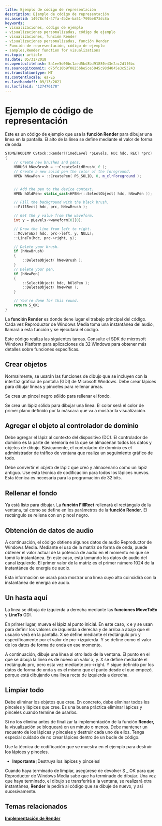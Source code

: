 ```yaml
---
title: Ejemplo de código de representación
description: Ejemplo de código de representación
ms.assetid: 14978cf4-47fa-4b2e-ba51-799be873dc8a
keywords:
- visualizaciones, código de ejemplo
- visualizaciones personalizadas, código de ejemplo
- visualizaciones, función Render
- visualizaciones personalizadas, función Render
- Función de representación, código de ejemplo
- samples,Render function for visualizations
ms.topic: article
ms.date: 05/31/2018
ms.openlocfilehash: 5a1ee5d00bc1aed5bd8bd91880e43e2ac2d1f6bc
ms.sourcegitcommit: d75fc10b9f0825bbe5ce5045c90d4045e3c53243
ms.translationtype: MT
ms.contentlocale: es-ES
ms.lasthandoff: 09/13/2021
ms.locfileid: "127476170"
---
```

# <a name="sample-render-code"></a>Ejemplo de código de representación

Este es un código de ejemplo que usa la **función Render** para dibujar una línea en la pantalla. El alto de la línea se define mediante el valor de forma de onda.


```C++
STDMETHODIMP CStock::Render(TimedLevel *pLevels, HDC hdc, RECT *prc)
{
    // Create new brushes and pens.
    HBRUSH hNewBrush = ::CreateSolidBrush( 0 );
    // Create a new solid pen the color of the foreground.
    HPEN hNewPen = ::CreatePen( PS_SOLID, 0, m_clrForeground );


    // Add the pen to the device context.
    HPEN hOldPen= static_cast<HPEN>(::SelectObject( hdc, hNewPen ));

    // Fill the background with the black brush.
    ::FillRect( hdc, prc, hNewBrush );

    // Get the y value from the waveform.
    int y = pLevels->waveform[0][0];

    // Draw the line from left to right.
    ::MoveToEx( hdc, prc->left, y, NULL);  
    ::LineTo(hdc, prc->right, y); 

    // Delete your brush.
    if (hNewBrush)
    {
        ::DeleteObject( hNewBrush );
    }
    // Delete your pen.
    if (hNewPen)
    {
        ::SelectObject( hdc, hOldPen );
        ::DeleteObject( hNewPen );
    }

    // You're done for this round.
    return S_OK;
}

```



La **función Render** es donde tiene lugar el trabajo principal del código. Cada vez Reproductor de Windows Media toma una instantánea del audio, llamará a esta función y se ejecutará el código.

Este código realiza las siguientes tareas. Consulte el SDK de microsoft Windows Platform para aplicaciones de 32 Windows para obtener más detalles sobre funciones específicas.

## <a name="creating-objects"></a>Crear objetos

Normalmente, se usarán las funciones de dibujo que se incluyen con la interfaz gráfica de pantalla (GDI) de Microsoft Windows. Debe crear lápices para dibujar líneas y pinceles para rellenar áreas.

Se crea un pincel negro sólido para rellenar el fondo.

Se crea un lápiz sólido para dibujar una línea. El color será el color de primer plano definido por la máscara que va a mostrar la visualización.

## <a name="adding-the-object-to-the-dc"></a>Agregar el objeto al controlador de dominio

Debe agregar el lápiz al contexto del dispositivo (DC). El controlador de dominio es la parte de memoria en la que se almacenan todos los datos y objetos de dibujo. Básicamente, el controlador de dominio es el administrador de tráfico de ventana que realiza un seguimiento gráfico de todo.

Debe convertir el *objeto* de lápiz que creó y almacenarlo como un lápiz antiguo. Use esta técnica de codificación para todos los lápices nuevos. Esta técnica es necesaria para la programación de 32 bits.

## <a name="filling-in-the-background"></a>Rellenar el fondo

Ya está listo para dibujar. La **función FillRect** rellenará el rectángulo de la ventana, tal como se define en los parámetros de la **función Render.** El rectángulo se rellena con un pincel negro.

## <a name="getting-audio-data"></a>Obtención de datos de audio

A continuación, el código obtiene algunos datos de audio Reproductor de Windows Media. Mediante el uso de la matriz de forma de onda, puede obtener el valor actual de la potencia de audio en el momento en que se tomó la instantánea. En este caso, está tomando los datos de audio del canal izquierdo. El primer valor de la matriz es el primer número 1024 de la instantánea de energía de audio.

Esta información se usará para mostrar una línea cuyo alto coincidirá con la instantánea de energía de audio.

## <a name="draw-the-line"></a>Un hasta aquí

La línea se dibuja de izquierda a derecha mediante las **funciones MoveToEx** y **LineTo** GDI.

En primer lugar, mueva el lápiz al punto inicial. En este caso, x e y se usan para definir los valores de izquierda a derecha y de arriba a abajo que el usuario verá en la pantalla. X se define mediante el rectángulo prc y específicamente por el valor de prc->izquierda. Y se define como el valor de los datos de forma de onda en ese momento.

A continuación, dibuje una línea al otro lado de la ventana. El punto en el que se dibuja la línea es de nuevo un valor x, y. X se define mediante el rectángulo prc, pero esta vez mediante prc->right. Y sigue definido por los datos de forma de onda y es el mismo que el punto desde el que empezó, porque está dibujando una línea recta de izquierda a derecha.

## <a name="clean-up-everything"></a>Limpiar todo

Debe eliminar los objetos que cree. En concreto, debe eliminar todos los pinceles y lápices que cree. Es una buena práctica eliminar lápices y pinceles cuando termine de usarlos.

Si no los elimina antes de finalizar la implementación de la función **Render,** la visualización se bloqueará en un minuto o menos. Debe mantener un recuento de los lápices y pinceles y destruir cada uno de ellos. Tenga especial cuidado de no crear lápices dentro de un bucle de código.

Use la técnica de codificación que se muestra en el ejemplo para destruir los lápices y pinceles.

-   **Importante** ¡Destruya los lápices y pinceles!

Cuando haya terminado de limpiar, asegúrese de devolver S \_ OK para que Reproductor de Windows Media sabe que ha terminado de dibujar. Una vez que haya terminado, el dibujo se transferirá a la ventana, se realizará otra instantánea, **Render** le pedirá al código que se dibuje de nuevo, y así sucesivamente.

## <a name="related-topics"></a>Temas relacionados

<dl> <dt>

[**Implementación de Render**](implementing-render.md)
</dt> </dl>

 

 




